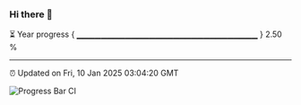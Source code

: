 ### Hi there 👋

⏳ Year progress { ▁▁▁▁▁▁▁▁▁▁▁▁▁▁▁▁▁▁▁▁▁▁▁▁▁▁▁▁▁▁ } 2.50 %

---

⏰ Updated on Fri, 10 Jan 2025 03:04:20 GMT

![Progress Bar CI](https://github.com/IshwaranRudhara/GIT-ACTION/workflows/Progress%20Bar%20CI/badge.svg)
